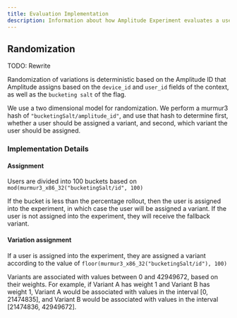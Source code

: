 ```yaml
---
title: Evaluation Implementation
description: Information about how Amplitude Experiment evaluates a user for a feature flag or experiment.
---
```


## Randomization

TODO: Rewrite

Randomization of variations is deterministic based on the Amplitude ID that Amplitude assigns based on the `device_id` and `user_id` fields of the context, as well as the `bucketing salt` of the flag.

We use a two dimensional model for randomization. We perform a murmur3 hash of `"bucketingSalt/amplitude_id"`, and use that hash to determine first, whether a user should be assigned a variant, and second, which variant the user should be assigned.

### Implementation Details

#### Assignment
 Users are divided into 100 buckets based on `mod(murmur3_x86_32("bucketingSalt/id", 100)`

If the bucket is less than the percentage rollout, then the user is assigned into the experiment, in which case the user will be assigned a variant. If the user is not assigned into the experiment, they will receive the fallback variant.

#### Variation assignment
If a user is assigned into the experiment, they are assigned a variant according to the value of `floor(murmur3_x86_32("bucketingSalt/id"), 100)`

Variants are associated with values between 0 and 42949672, based on their weights. For example, if Variant A has weight 1 and Variant B has weight 1, Variant A would be associated with values in the interval [0, 21474835], and Variant B would be associated with values in the interval [21474836, 42949672].